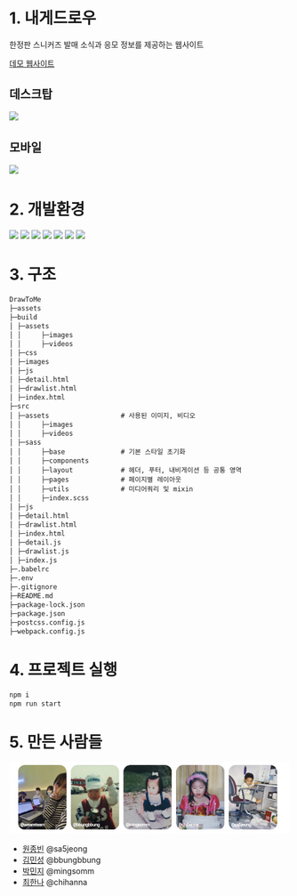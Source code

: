 
# 1. 내게드로우

한정판 스니커즈 발매 소식과 응모 정보를 제공하는 웹사이트  

[데모 웹사이트](https://competent-mirzakhani-531b81.netlify.app)  

  
  

## 데스크탑 

<img src="./assets/desktop.gif">

## 모바일 

<img src="./assets/mobile.gif">
  
  
    
    
  


# 2. 개발환경


<img src="https://img.shields.io/badge/html-E34F26?style=for-the-badge&logo=html5&logoColor=white">
<img src="https://img.shields.io/badge/css-1572B6?style=for-the-badge&logo=css3&logoColor=white">
<img src="https://img.shields.io/badge/javascript-F7DF1E?style=for-the-badge&logo=javascript&logoColor=black">
<img src="https://img.shields.io/badge/postcss-DD3A0A?style=for-the-badge&logo=postcss&logoColor=black">
<img src="https://img.shields.io/badge/sass-CC6699?style=for-the-badge&logo=sass&logoColor=black">
<img src="https://img.shields.io/badge/babel-F9DC3E?style=for-the-badge&logo=babel&logoColor=black">
<img src="https://img.shields.io/badge/webpack-8DD6F9?style=for-the-badge&logo=webpack&logoColor=black">



# 3. 구조
```
DrawToMe
├─assets  
├─build
│ ├─assets
│ │     ├─images
│ │     ├─videos
│ ├─css
│ ├─images
│ ├─js
│ ├─detail.html
│ ├─drawlist.html
│ ├─index.html
├─src
│ ├─assets                  # 사용된 이미지, 비디오 
│ │     ├─images
│ │     ├─videos
│ ├─sass      
│ │     ├─base              # 기본 스타일 초기화 
│ │     ├─components        
│ │     ├─layout            # 헤더, 푸터, 내비게이션 등 공통 영역  
│ │     ├─pages             # 페이지별 레이아웃 
│ │     ├─utils             # 미디어쿼리 및 mixin 
│ │     ├─index.scss         
│ ├─js
│ ├─detail.html
│ ├─drawlist.html
│ ├─index.html
│ ├─detail.js
│ ├─drawlist.js
│ ├─index.js
├─.babelrc
├─.env
├─.gitignore
├─README.md
├─package-lock.json
├─package.json
├─postcss.config.js
├─webpack.config.js

``` 


# 4. 프로젝트 실행 
```
npm i
npm run start
```

# 5. 만든 사람들   

<img src="./assets/contributors.jpg">

- [원종빈](https://github.com/JJongBin) @sa5jeong
- [김민성](https://gtihub.com/minsoftk) @bbungbbung
- [박민지](https://github.com/urther) @mingsomm
- [최한나](https://github.com/hann3) @chihanna
  
    
    
    



